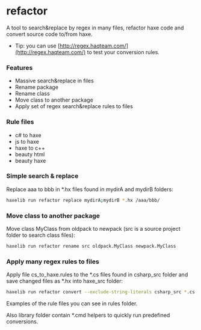 # refactor #

A tool to search&replace by regex in many files, refactor haxe code and convert source code to/from haxe.

* Tip: you can use [http://regex.haqteam.com/](http://regex.haqteam.com/) to test your conversion rules.

### Features ###

* Massive search&replace in files
* Rename package
* Rename class
* Move class to another package
* Apply set of regex search&replace rules to files

### Rule files ###

* c# to haxe
* js to haxe
* haxe to c++
* beauty html
* beauty haxe

### Simple search & replace ###
Replace aaa to bbb in *.hx files found in mydirA and mydirB folders:
```bash
haxelib run refactor replace mydirA;mydirB *.hx /aaa/bbb/
```
### Move class to another package ###
Move class MyClass from oldpack to newpack (src is a source project folder to search class files):
```bash
haxelib run refactor rename src oldpack.MyClass newpack.MyClass
```
### Apply many regex rules to files ###
Apply file cs_to_haxe.rules to the \*.cs files found in csharp_src folder and save changed files as \*.hx into haxe_src folder:
```bash
haxelib run refactor convert --exclude-string-literals csharp_src *.cs haxe_src /[.]cs$/.hx/ cs_to_haxe.rules
```
Examples of the rule files you can see in rules folder.

Also library folder contain *.cmd helpers to quickly run predefined conversions.